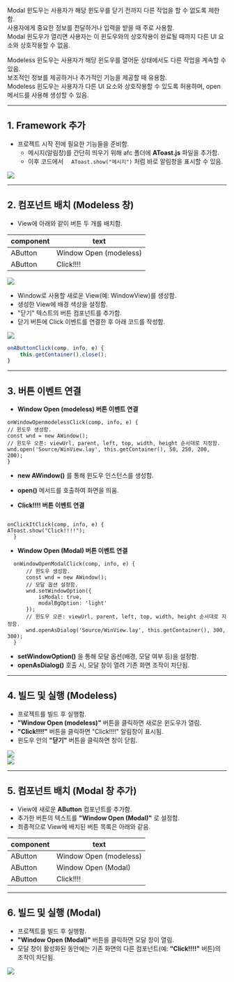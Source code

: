 

Modal 윈도우는 사용자가 해당 윈도우를 닫기 전까지 다른 작업을 할 수 없도록 제한함.  
사용자에게 중요한 정보를 전달하거나 입력을 받을 때 주로 사용함.  
Modal 윈도우가 열리면 사용자는 이 윈도우와의 상호작용이 완료될 때까지 다른 UI 요소와 상호작용할 수 없음.


Modeless 윈도우는 사용자가 해당 윈도우를 열어둔 상태에서도 다른 작업을 계속할 수 있음.  
보조적인 정보를 제공하거나 추가적인 기능을 제공할 때 유용함.  
Modeless 윈도우는 사용자가 다른 UI 요소와 상호작용할 수 있도록 허용하며, open 메서드를 사용해 생성할 수 있음.

---

## 1. Framework 추가
* 프로젝트 시작 전에 필요한 기능들을 준비함.  
  * 메시지(알림창)를 간단히 띄우기 위해 afc 폴더에 **AToast.js** 파일을 추가함.  
  * 이후 코드에서  ```  AToast.show("메시지")```  처럼 바로 알림창을 표시할 수 있음.

![](https://wikidocs.net/images/page/24886/Window01.png)

---

## 2. 컴포넌트 배치 (Modeless 창)
* View에 아래와 같이 버튼 두 개를 배치함.

| component | text                   |
| --------- | ---------------------- |
| AButton   | Window Open (modeless) |
| AButton   | Click!!!!              |

![](https://wikidocs.net/images/page/24886/Window0001.png)

* Window로 사용할 새로운 View(예: WindowView)를 생성함.  
* 생성한 View에 배경 색상을 설정함.  
* "닫기" 텍스트의 버튼 컴포넌트를 추가함.  
* 닫기 버튼에 Click 이벤트를 연결한 후 아래 코드를 작성함.

![](https://wikidocs.net/images/page/24886/Window0003.png)

```js
onAButtonClick(comp, info, e) {
    this.getContainer().close();
}
```

---

## 3. 버튼 이벤트 연결
* **Window Open (modeless) 버튼 이벤트 연결**  

```
onWindowOpenmodelessClick(comp, info, e) {
// 윈도우 생성함.
const wnd = new AWindow();
// 윈도우 오픈: viewUrl, parent, left, top, width, height 순서대로 지정함.
wnd.open('Source/WinView.lay', this.getContainer(), 50, 250, 200, 200);
}
```

  * **new AWindow()** 를 통해 윈도우 인스턴스를 생성함.  
  * **open()** 메서드를 호출하여 화면을 띄움.

* **Click!!!! 버튼 이벤트 연결**  
```

onClickItClick(comp, info, e) {
AToast.show("Click!!!!");
  }
```


* **Window Open (Modal) 버튼 이벤트 연결**  

```
  onWindowOpenModalClick(comp, info, e) {
      // 윈도우 생성함.
      const wnd = new AWindow();
      // 모달 옵션 설정함.
      wnd.setWindowOption({
          isModal: true,
          modalBgOption: 'light'
      });
      // 윈도우 오픈: viewUrl, parent, left, top, width, height 순서대로 지정함.
      wnd.openAsDialog('Source/WinView.lay', this.getContainer(), 300, 300);
  }
```

* **setWindowOption()** 을 통해 모달 옵션(배경, 모달 여부 등)을 설정함.  
* **openAsDialog()** 호출 시, 모달 창이 열려 기존 화면 조작이 차단됨.

---

## 4. 빌드 및 실행 (Modeless)
* 프로젝트를 빌드 후 실행함.  
* **"Window Open (modeless)"** 버튼을 클릭하면 새로운 윈도우가 열림.  
* **"Click!!!!"** 버튼을 클릭하면 "Click!!!!" 알림창이 표시됨.  
* 윈도우 안의 **"닫기"** 버튼을 클릭하면 창이 닫힘.

![](https://wikidocs.net/images/page/24886/Window0002.png)  
![](https://wikidocs.net/images/page/24886/Window0004.png)

---

## 5. 컴포넌트 배치 (Modal 창 추가)
* View에 새로운 **AButton** 컴포넌트를 추가함.
* 추가한 버튼의 텍스트를 **"Window Open (Modal)"** 로 설정함.
* 최종적으로 View에 배치된 버튼 목록은 아래와 같음.

| component | text                   |
| --------- | ---------------------- |
| AButton   | Window Open (modeless) |
| AButton   | Window Open (Modal)    |
| AButton   | Click!!!!              |

---

## 6. 빌드 및 실행 (Modal)
* 프로젝트를 빌드 후 실행함.  
* **"Window Open (Modal)"** 버튼을 클릭하면 모달 창이 열림.  
* 모달 창이 활성화된 동안에는 기존 화면의 다른 컴포넌트(예: **"Click!!!!"** 버튼)의 조작이 차단됨.

![](https://wikidocs.net/images/page/24886/Window0005.png)

